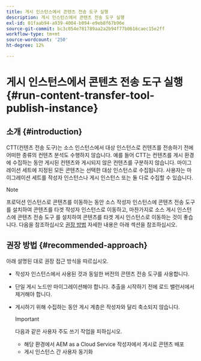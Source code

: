 ```yaml
---
title: 게시 인스턴스에서 콘텐츠 전송 도구 실행
description: 게시 인스턴스에서 콘텐츠 전송 도구 실행
exl-id: 01faab94-a939-4004-b094-e9eb8f67b96e
source-git-commit: bc3c054e781789aa2a2b94f77b0616caec15e2ff
workflow-type: tm+mt
source-wordcount: '250'
ht-degree: 12%

---
```


# 게시 인스턴스에서 콘텐츠 전송 도구 실행 {#run-content-transfer-tool-publish-instance}

## 소개 {#introduction}

CTT(컨텐츠 전송 도구)는 소스 인스턴스에서 대상 인스턴스로 컨텐츠를 전송하기 전에 어떠한 종류의 컨텐츠 분석도 수행하지 않습니다. 예를 들어 CTT는 컨텐츠를 게시 환경에 수집하는 동안 게시된 컨텐츠와 게시되지 않은 컨텐츠를 구분하지 않습니다. 마이그레이션 세트에 지정된 모든 콘텐츠는 선택한 대상 인스턴스로 수집됩니다. 사용자는 마이그레이션 세트를 작성자 인스턴스나 게시 인스턴스 또는 둘 다로 수집할 수 있습니다.

>[!NOTE]
>프로덕션 인스턴스로 콘텐츠를 이동하는 동안 소스 작성자 인스턴스에 콘텐츠 전송 도구 를 설치하여 콘텐츠를 타겟 작성자 인스턴스로 이동하고, 마찬가지로 소스 게시 인스턴스에 콘텐츠 전송 도구 를 설치하여 콘텐츠를 타겟 게시 인스턴스로 이동하는 것이 좋습니다. 다음을 참조하십시오 [권장 방법](#recommended-approach) 자세한 내용은 아래 섹션을 참조하십시오.

## 권장 방법 {#recommended-approach}

아래 설명된 대로 권장 접근 방식을 따르십시오.

* 작성자 인스턴스에서 사용된 것과 동일한 버전의 콘텐츠 전송 도구를 사용합니다.

* 단일 게시 노드만 마이그레이션해야 합니다. 추출을 시작하기 전에 로드 밸런서에서 제거해야 합니다.

* 게시하기 위해 수집하는 동안 게시 계층은 작성자와 달리 축소되지 않습니다.

  >[!IMPORTANT]
  >다음과 같은 사용자 주도 쓰기 작업을 피하십시오.
  > * 해당 환경에서 AEM as a Cloud Service 작성자에서 게시로 콘텐츠 배포
  > * 게시 인스턴스 간 사용자 동기화
